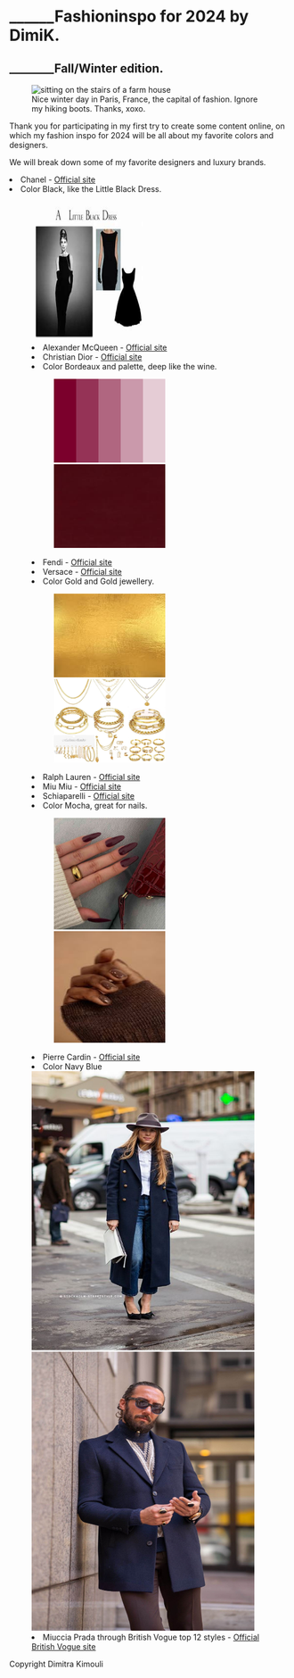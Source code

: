 <html lang="en">

<head>
    <meta charset="UTF-8">
    <meta http-equiv="X-UA-Compatible" content="IE=edge">
    <meta name="viewport" content="width=device-width, initial-scale=1.0">
</head>

<body>
    <main>
        <h1>______Fashioninspo for 2024 by DimiK.</h1>
        <h2>________Fall/Winter edition.</h2>
        <figure>
            <img src="Dimisittingonthestairsofafarmhouse.jpg" width="500" height="650"
                alt="sitting on the stairs of a farm house">
            <figcaption>Nice winter day in Paris, France, the capital of fashion. Ignore my hiking boots. Thanks, xoxo.</figcaption>
        </figure>
        <p>Thank you for participating in my first try to create some content online, on which my fashion inspo for 2024 will be all about my favorite colors and designers.</p>
        <p>We will break down some of my favorite designers and luxury brands.</p>
<li>Chanel - <a href="https://www.chanel.com/gr/" target="_blank">Official site</a></li>
<li>Color Black, like the Little Black Dress.<figure><img src="littleblackdress.jfif" width="200" height="250" alt="chanel first little black dress design"></figure</li>
<li>Alexander McQueen - <a href="https://www.alexandermcqueen.com/en-gr" target="_blank">Official site</a></li>
<li>Christian Dior - <a href="https://www.dior.com/en_gr?msockid=19ff41598dc262e6031855db8c026344" target="_blank">Official site</a></li>
<li>Color Bordeaux and palette, deep like the wine.
            <figure><img src="bordopallete.png" width="200" height="150" alt="bordo palette colors">
        <img src="bordoonly.jpg" width="200" height="150" alt="bordo only color"></figure></li>
<li>Fendi - <a href="https://www.fendi.com/gr-en/" target="_blank">Official site</a></li>
<li>Versace - <a href="https://www.versace.com/us/en/" target="_blank">Official site</a></li>
<li>Color Gold and Gold jewellery.
<figure><img src="goldcoloronly.jfif" width="200" height="150" alt="only gold color display">
                <img src="goldjewellery.jpg" width="200" height="150" alt="set of many gold jewellery">
                </figure></li>
<li>Ralph Lauren - <a href="https://www.ralphlauren.eu/gr/en/women/clothing/2020" target="_blank">Official site</a></li>
<li>Miu Miu - <a href="https://www.miumiu.com/ww/en.html" target="_blank">Official site</a></li>
<li>Schiaparelli - <a href="https://www.schiaparelli.com/en" target="_blank">Official site</a></li>
<li>Color Mocha, great for nails.<figure>
                    <img src="cherrymochanails2.jpg" width="200" height="200" alt="cherry mocha nails color on white hand">
                    <img src="mochanails1afro.jfif" width="200" height="200" alt="mocha nails color on afroamerican hand">
                </figure></li>
<li>Pierre Cardin - <a href="https://www.cardinworld.com/" target="_blank">Official site</a></li>
<li>Color Navy Blue
                <img src="navybluecoat1.jpg" width="400" height="500" alt="girl wearing a navy blue coat in town">
                <img src="navybluesuit2.jpg" width="400" height="500" alt="man wearing a navy blue suit in town">
<li>Miuccia Prada through British Vogue top 12 styles - <a href="https://www.vogue.fr/fashion/article/vogue-looks-back-on-miucci-pradas-12-greatest-style-moments" target="_blank">Official British Vogue site</a>
             </main>
<footer>Copyright Dimitra Kimouli</footer>
</body>
</html>
